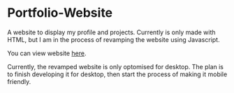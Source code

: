 # Portfolio-Website
A website to display my profile and projects. Currently is only made with HTML, but I am in the process of revamping the website using Javascript. 

You can view website [here](http://www.highsteds.com).

Currently, the revamped website is only optomised for desktop. The plan is to finish developing it for desktop, then start the process of making it mobile friendly.